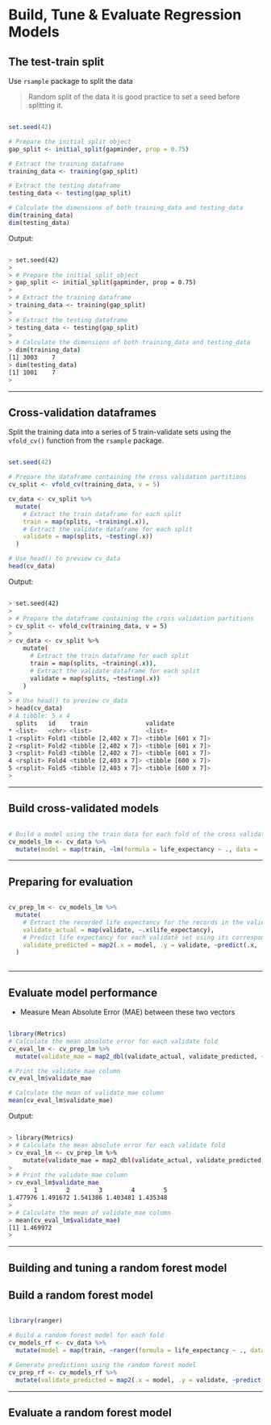 # Build, Tune & Evaluate Regression Models

## The test-train split


Use `rsample` package to split the data

> Random split of the data it is good practice to set a seed before splitting it.

```r

set.seed(42)

# Prepare the initial split object
gap_split <- initial_split(gapminder, prop = 0.75)

# Extract the training dataframe
training_data <- training(gap_split)

# Extract the testing dataframe
testing_data <- testing(gap_split)

# Calculate the dimensions of both training_data and testing_data
dim(training_data)
dim(testing_data)

```

Output:

```bash

> set.seed(42)
> 
> # Prepare the initial split object
> gap_split <- initial_split(gapminder, prop = 0.75)
> 
> # Extract the training dataframe
> training_data <- training(gap_split)
> 
> # Extract the testing dataframe
> testing_data <- testing(gap_split)
> 
> # Calculate the dimensions of both training_data and testing_data
> dim(training_data)
[1] 3003    7
> dim(testing_data)
[1] 1001    7
> 

```
***

## Cross-validation dataframes

Split the training data into a series of 5 train-validate sets using the `vfold_cv()` function from the `rsample` package.


```r

set.seed(42)

# Prepare the dataframe containing the cross validation partitions
cv_split <- vfold_cv(training_data, v = 5)

cv_data <- cv_split %>% 
  mutate(
    # Extract the train dataframe for each split
    train = map(splits, ~training(.x)), 
    # Extract the validate dataframe for each split
    validate = map(splits, ~testing(.x))
  )

# Use head() to preview cv_data
head(cv_data)

```

Output:

```bash

> set.seed(42)
> 
> # Prepare the dataframe containing the cross validation partitions
> cv_split <- vfold_cv(training_data, v = 5)
> 
> cv_data <- cv_split %>% 
    mutate(
      # Extract the train dataframe for each split
      train = map(splits, ~training(.x)), 
      # Extract the validate dataframe for each split
      validate = map(splits, ~testing(.x))
    )
> 
> # Use head() to preview cv_data
> head(cv_data)
# A tibble: 5 x 4
  splits   id    train                validate          
* <list>   <chr> <list>               <list>            
1 <rsplit> Fold1 <tibble [2,402 x 7]> <tibble [601 x 7]>
2 <rsplit> Fold2 <tibble [2,402 x 7]> <tibble [601 x 7]>
3 <rsplit> Fold3 <tibble [2,402 x 7]> <tibble [601 x 7]>
4 <rsplit> Fold4 <tibble [2,403 x 7]> <tibble [600 x 7]>
5 <rsplit> Fold5 <tibble [2,403 x 7]> <tibble [600 x 7]>
> 

```
***

## Build cross-validated models

```r

# Build a model using the train data for each fold of the cross validation
cv_models_lm <- cv_data %>% 
  mutate(model = map(train, ~lm(formula = life_expectancy ~ ., data = .x)))

```
***

## Preparing for evaluation


```r

cv_prep_lm <- cv_models_lm %>% 
  mutate(
    # Extract the recorded life expectancy for the records in the validate dataframes
    validate_actual = map(validate, ~.x$life_expectancy),
    # Predict life expectancy for each validate set using its corresponding model
    validate_predicted = map2(.x = model, .y = validate, ~predict(.x, .y))
  )
 
```
***
## Evaluate model performance



* Measure Mean Absolute Error (MAE) between these two vectors

```r

library(Metrics)
# Calculate the mean absolute error for each validate fold       
cv_eval_lm <- cv_prep_lm %>% 
  mutate(validate_mae = map2_dbl(validate_actual, validate_predicted, ~mae(actual = .x, predicted = .y)))

# Print the validate_mae column
cv_eval_lm$validate_mae

# Calculate the mean of validate_mae column
mean(cv_eval_lm$validate_mae)

```

Output:

```bash

> library(Metrics)
> # Calculate the mean absolute error for each validate fold
> cv_eval_lm <- cv_prep_lm %>% 
    mutate(validate_mae = map2_dbl(validate_actual, validate_predicted, ~mae(actual = .x, predicted = .y)))
> 
> # Print the validate_mae column
> cv_eval_lm$validate_mae
       1        2        3        4        5 
1.477976 1.491672 1.541386 1.403481 1.435348
> 
> # Calculate the mean of validate_mae column
> mean(cv_eval_lm$validate_mae)
[1] 1.469972
> 

```
***

## Building and tuning a random forest model

## Build a random forest model

```r

library(ranger)

# Build a random forest model for each fold
cv_models_rf <- cv_data %>% 
  mutate(model = map(train, ~ranger(formula = life_expectancy ~ ., data = .x, num.trees = 100, seed = 42)))

# Generate predictions using the random forest model
cv_prep_rf <- cv_models_rf %>% 
  mutate(validate_predicted = map2(.x = model, .y = validate, ~predict(.x, .y)$predictions))

```
***

## Evaluate a random forest model





